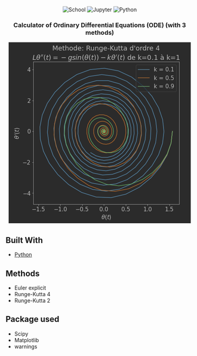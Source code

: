 <div id="top"></div>
<!--
*** Thanks for checking out the Best-README-Template. If you have a suggestion
*** that would make this better, please fork the repo and create a pull request
*** or simply open an issue with the tag "enhancement".
*** Don't forget to give the project a star!
*** Thanks again! Now go create something AMAZING! :D
-->




<!-- PROJECT LOGO -->
<br />
<div align="center">

![School](https://img.shields.io/badge/School-IPSA-cyan?&style=for-the-badge)
![Jupyter](https://img.shields.io/badge/Notebook-Jupyter-orange?&style=for-the-badge)
![Python](https://img.shields.io/badge/Python-3.10-brightgreen?&style=for-the-badge)

<h3 align="center"> Calculator of Ordinary Differential Equations (ODE) (with 3 methods)</h3>

<img src="edo.png">


</div>


## Built With

* [Python](https://www.python.org)




<!-- Methods -->
## Methods

* Euler explicit
* Runge-Kutta 4
* Runge-Kutta 2

## Package used

* Scipy
* Matplotlib
* warnings


